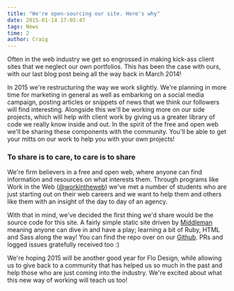 ```yaml
---
title: "We're open-sourcing our site. Here's why"
date: 2015-01-14 17:05:47
tags: News
time: 2
author: Craig
---
```


Often in the web industry we get so engrossed in making kick-ass client sites that we neglect our own portfolios. This has been the case with ours, with our last blog post being all the way back in March 2014!

In 2015 we're restructuring the way we work slightly. We're planning in more time for marketing in general as well as embarking on a social media campaign, posting articles or snippets of news that we think our followers will find interesting. Alongside this we'll be working more on our side projects, which will help with client work by giving us a greater library of code we really know inside and out. In the spirit of the free and open web we'll be sharing these components with the community. You'll be able to get your mitts on our work to help you with your own projects!

### To share is to care, to care is to share

We're firm believers in a free and open web, where anyone can find information and resources on what interests them. Through programs like Work in the Web ([@workintheweb](https://twitter.com/workintheweb "Work in the Web Twitter")) we've met a number of students who are just starting out on their web careers and we want to help them and others like them with an insight of the day to day of an agency.

With that in mind, we've decided the first thing we'd share would be the source code for this site. A fairly simple static site driven by [Middleman](https://middlemanapp.com/) meaning anyone can dive in and have a play; learning a bit of Ruby, HTML and Sass along the way! You can find the repo over on our [Github](https://github.com/FloDesign/flo-design-v4). PRs and logged issues gratefully received too :)

We're hoping 2015 will be another good year for Flo Design, while allowing us to give back to a community that has helped us so much in the past and help those who are just coming into the industry. We're excited about what this new way of working will teach us too!